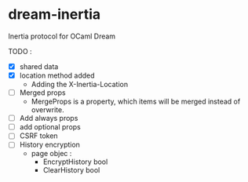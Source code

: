 # dream-inertia
Inertia protocol for OCaml Dream 

TODO : 
- [x] shared data
- [x] location method added 
     - Adding the X-Inertia-Location 
- [ ] Merged props
     - MergeProps is a property, which items will be merged instead of overwrite.
- [ ] Add always props
- [ ] add optional props
- [ ] CSRF token
- [ ] History encryption
    - page objec : 
        - EncryptHistory bool
        - ClearHistory bool
